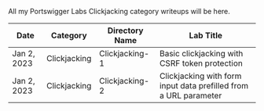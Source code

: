 All my Portswigger Labs Clickjacking category writeups will be here.

Date	 	  | Category                       | Directory Name     | Lab Title
--------------|--------------------------------|--------------------|----------------------
Jan 2, 2023   | Clickjacking                   | Clickjacking-1     | Basic clickjacking with CSRF token protection
Jan 2, 2023   | Clickjacking                   | Clickjacking-2     | Clickjacking with form input data prefilled from a URL parameter